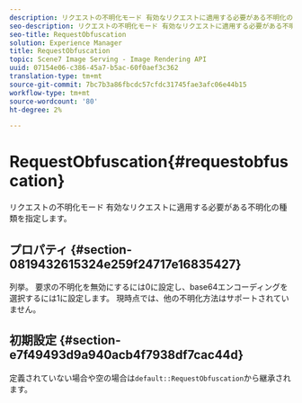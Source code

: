 ```yaml
---
description: リクエストの不明化モード 有効なリクエストに適用する必要がある不明化の種類を指定します。
seo-description: リクエストの不明化モード 有効なリクエストに適用する必要がある不明化の種類を指定します。
seo-title: RequestObfuscation
solution: Experience Manager
title: RequestObfuscation
topic: Scene7 Image Serving - Image Rendering API
uuid: 07154e06-c386-45a7-b5ac-60f0aef3c362
translation-type: tm+mt
source-git-commit: 7bc7b3a86fbcdc57cfdc31745fae3afc06e44b15
workflow-type: tm+mt
source-wordcount: '80'
ht-degree: 2%

---
```



# RequestObfuscation{#requestobfuscation}

リクエストの不明化モード 有効なリクエストに適用する必要がある不明化の種類を指定します。

## プロパティ {#section-0819432615324e259f24717e16835427}

列挙。 要求の不明化を無効にするには0に設定し、base64エンコーディングを選択するには1に設定します。 現時点では、他の不明化方法はサポートされていません。

## 初期設定 {#section-e7f49493d9a940acb4f7938df7cac44d}

定義されていない場合や空の場合は`default::RequestObfuscation`から継承されます。
